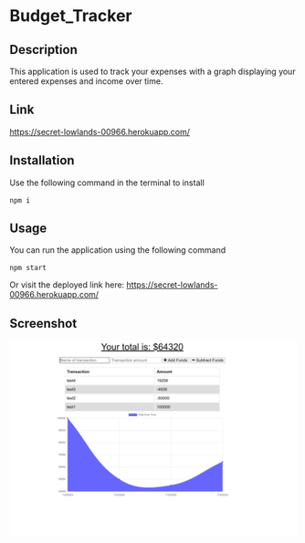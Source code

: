 # Budget_Tracker
## Description
This application is used to track your expenses with a graph displaying your entered expenses and income over time.
## Link
https://secret-lowlands-00966.herokuapp.com/
## Installation
Use the following command in the terminal to install
```
npm i
```
## Usage
You can run the application using the following command
```
npm start
```
Or visit the deployed link here: https://secret-lowlands-00966.herokuapp.com/
## Screenshot
<img src="btss.PNG" width="1000">